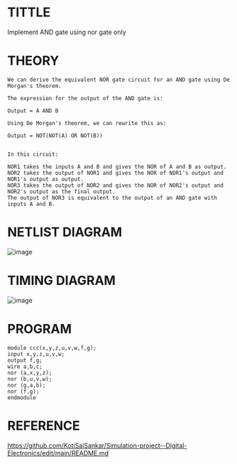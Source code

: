 # TITTLE
Implement AND gate using nor gate only
# THEORY
```
We can derive the equivalent NOR gate circuit for an AND gate using De Morgan's theorem.

The expression for the output of the AND gate is:

Output = A AND B

Using De Morgan's theorem, we can rewrite this as:

Output = NOT(NOT(A) OR NOT(B))


In this circuit:

NOR1 takes the inputs A and B and gives the NOR of A and B as output.
NOR2 takes the output of NOR1 and gives the NOR of NOR1's output and NOR1's output as output.
NOR3 takes the output of NOR2 and gives the NOR of NOR2's output and NOR2's output as the final output.
The output of NOR3 is equivalent to the output of an AND gate with inputs A and B.
```


# NETLIST DIAGRAM
![image](https://github.com/KotiSaiSankar/Simulation-project--Digital-Electronics/assets/118344248/d9c595bf-7bbb-4d91-a4fe-68f4c61fcf78)



# TIMING DIAGRAM
![image](https://github.com/KotiSaiSankar/Simulation-project--Digital-Electronics/assets/118344248/80be0905-a6af-44ab-9655-4c3a547d38e8)


# PROGRAM
```
module ccc(x,y,z,u,v,w,f,g);
input x,y,z,u,v,w;
output f,g;
wire a,b,c;
nor (a,x,y,z);
nor (b,u,v,w);
nor (g,a,b);
nor (f,g);
endmodule
```

# REFERENCE
https://github.com/KotiSaiSankar/Simulation-project--Digital-Electronics/edit/main/README.md

